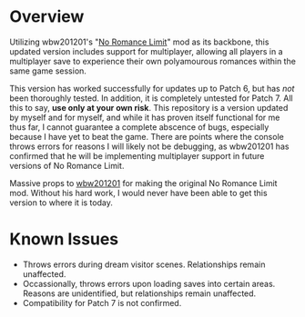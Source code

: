 # Overview
Utilizing wbw201201's "[No Romance Limit](https://www.nexusmods.com/baldursgate3/mods/1529)" mod as its backbone, this updated version includes support for multiplayer, allowing all players in a multiplayer save to experience their own polyamourous romances within the same game session.

This version has worked successfully for updates up to Patch 6, but has _not_ been thoroughly tested. In addition, it is completely untested for Patch 7. All this to say, **use only at your own risk**. This repository is a version updated by myself and for myself, and while it has proven itself functional for me thus far, I cannot guarantee a complete abscence of bugs, especially because I have yet to beat the game. There are points where the console throws errors for reasons I will likely not be debugging, as wbw201201 has confirmed that he will be implementing multiplayer support in future versions of No Romance Limit.

Massive props to [wbw201201](https://next.nexusmods.com/profile/wbw201201/mods?gameId=3474) for making the original No Romance Limit mod. Without his hard work, I would never have been able to get this version to where it is today.

# Known Issues
- Throws errors during dream visitor scenes. Relationships remain unaffected.
- Occassionally, throws errors upon loading saves into certain areas. Reasons are unidentified, but relationships remain unaffected.
- Compatibility for Patch 7 is not confirmed.
